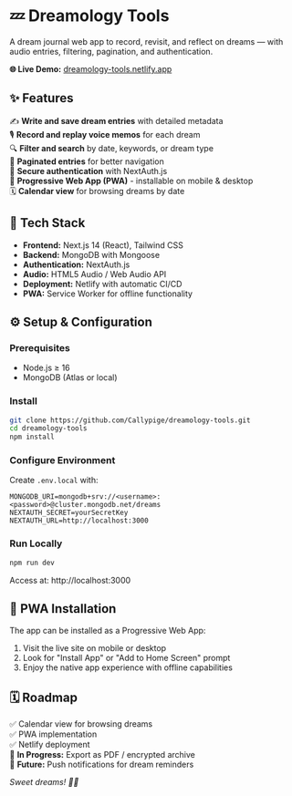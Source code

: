 # 💤 Dreamology Tools

A dream journal web app to record, revisit, and reflect on dreams — with audio entries, filtering, pagination, and authentication.

**🌐 Live Demo:** [dreamology-tools.netlify.app](https://dreamology-tools.netlify.app)

## ✨ Features

✍️ **Write and save dream entries** with detailed metadata  
🎙️ **Record and replay voice memos** for each dream  
🔍 **Filter and search** by date, keywords, or dream type  
📄 **Paginated entries** for better navigation  
🔐 **Secure authentication** with NextAuth.js  
📱 **Progressive Web App (PWA)** - installable on mobile & desktop  
🗓️ **Calendar view** for browsing dreams by date  

## 🧰 Tech Stack
- **Frontend:** Next.js 14 (React), Tailwind CSS
- **Backend:** MongoDB with Mongoose
- **Authentication:** NextAuth.js  
- **Audio:** HTML5 Audio / Web Audio API
- **Deployment:** Netlify with automatic CI/CD
- **PWA:** Service Worker for offline functionality

## ⚙️ Setup & Configuration

### Prerequisites
- Node.js ≥ 16
- MongoDB (Atlas or local)

### Install
```bash
git clone https://github.com/Callypige/dreamology-tools.git
cd dreamology-tools
npm install
```

### Configure Environment
Create `.env.local` with:
```env
MONGODB_URI=mongodb+srv://<username>:<password>@cluster.mongodb.net/dreams
NEXTAUTH_SECRET=yourSecretKey
NEXTAUTH_URL=http://localhost:3000
```

### Run Locally
```bash
npm run dev
```
Access at: http://localhost:3000

## 📱 PWA Installation

The app can be installed as a Progressive Web App:
1. Visit the live site on mobile or desktop
2. Look for "Install App" or "Add to Home Screen" prompt
3. Enjoy the native app experience with offline capabilities

## 🗓️ Roadmap

✅ Calendar view for browsing dreams  
✅ PWA implementation  
✅ Netlify deployment  
🔄 **In Progress:** Export as PDF / encrypted archive  
🔔 **Future:** Push notifications for dream reminders



*Sweet dreams! 🌙✨*
